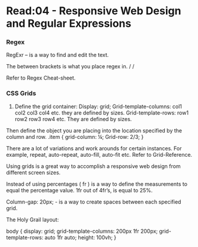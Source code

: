 # Read:04 - Responsive Web Design and Regular Expressions

### Regex
RegExr – is a way to find and edit the text. 

The between brackets is what you place regex in.   /  / 

Refer to Regex Cheat-sheet.



### CSS Grids

1.	Define the grid container: 
Display: grid;
Grid-template-columns: col1 col2 col3 col4 etc. they are defined by sizes. 
Grid-template-rows:  row1 row2 row3 row4 etc. They are defined by sizes. 


Then define the object you are placing into the location specified by the column and row.
.item {
	grid-column: ¼;
	Grid-row: 2/3;
}

There are a lot of variations and work arounds for certain instances. For example, repeat, auto-repeat, auto-fill, auto-fit etc. Refer to Grid-Reference.


Using grids is a great way to accomplish a responsive web design from different screen sizes. 

Instead of using percentages ( fr ) is a way to define the measurements to equal the percentage value. 1fr out of 4fr’s, is equal to 25%. 

Column-gap: 20px;    - is a way to create spaces between each specified grid. 


The Holy Grail layout: 

body {
display: grid;
grid-template-columns: 200px 1fr 200px;
grid-template-rows: auto 1fr auto;
height: 100vh;
}
